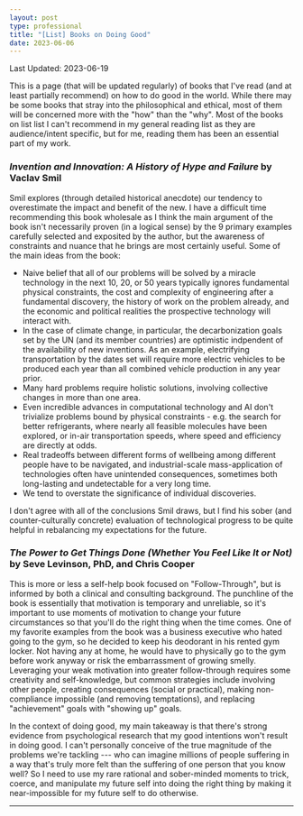```yaml
---
layout: post
type: professional
title: "[List] Books on Doing Good"
date: 2023-06-06
---
```

Last Updated: 2023-06-19

This is a page (that will be updated regularly) of books that I've read (and at least partially recommend) on how to do good in the world. While there may be some books that stray into the philosophical and ethical, most of them will be concerned more with the "how" than the "why". Most of the books on list list I can't recommend in my general reading list as they are audience/intent specific, but for me, reading them has been an essential part of my work.

### *Invention and Innovation: A History of Hype and Failure* by Vaclav Smil
Smil explores (through detailed historical anecdote) our tendency to overestimate the impact and benefit of the new. I have a difficult time recommending this book wholesale as I think the main argument of the book isn't necessarily proven (in a logical sense) by the 9 primary examples carefully selected and exposited by the author, but the awareness of constraints and nuance that he brings are most certainly useful. Some of the main ideas from the book:
- Naive belief that all of our problems will be solved by a miracle technology in the next 10, 20, or 50 years typically ignores fundamental physical constraints, the cost and complexity of engineering after a fundamental discovery, the history of work on the problem already, and the economic and political realities the prospective technology will interact with.
- In the case of climate change, in particular, the decarbonization goals set by the UN (and its member countries) are optimistic indpendent of the availability of new inventions. As an example, electrifying transportation by the dates set will require more electric vehicles to be produced each year than all combined vehicle production in any year prior.
- Many hard problems require holistic solutions, involving collective changes in more than one area.
- Even incredible advances in computational technology and AI don't trivialize problems bound by physical constraints - e.g. the search for better refrigerants, where nearly all feasible molecules have been explored, or in-air transportation speeds, where speed and efficiency are directly at odds.
- Real tradeoffs between different forms of wellbeing among different people have to be navigated, and industrial-scale mass-application of technologies often have unintended consequences, sometimes both long-lasting and undetectable for a very long time.
- We tend to overstate the significance of individual discoveries.

I don't agree with all of the conclusions Smil draws, but I find his sober (and counter-culturally concrete) evaluation of technological progress to be quite helpful in rebalancing my expectations for the future.

### *The Power to Get Things Done (Whether You Feel Like It or Not)* by Seve Levinson, PhD, and Chris Cooper
This is more or less a self-help book focused on "Follow-Through", but is informed by both a clinical and consulting background. The punchline of the book is essentially that motivation is temporary and unreliable, so it's important to use moments of motivation to change your future circumstances so that you'll do the right thing when the time comes. One of my favorite examples from the book was a business executive who hated going to the gym, so he decided to keep his deodorant in his rented gym locker. Not having any at home, he would have to physically go to the gym before work anyway or risk the embarrassment of growing smelly. Leveraging your weak motivation into greater follow-through requires some creativity and self-knowledge, but common strategies include involving other people, creating consequences (social or practical), making non-compliance impossible (and removing temptations), and replacing "achievement" goals with "showing up" goals.

In the context of doing good, my main takeaway is that there's strong evidence from psychological research that my good intentions won't result in doing good. I can't personally conceive of the true magnitude of the problems we're tackling --- who can imagine millions of people suffering in a way that's truly more felt than the suffering of one person that you know well? So I need to use my rare rational and sober-minded moments to trick, coerce, and manipulate my future self into doing the right thing by making it near-impossible for my future self to do otherwise.

---
